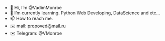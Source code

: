 - 👋 Hi, I’m @VadimMonroe
- 🌱 I’m currently learning. Python Web Developing, DataScience and etc...
- 📫 How to reach me.
- ✉️ mail: propoved@mail.ru
- ✉️ Telegram: @VMonroe

<!---
VadimMonroe/VadimMonroe is a ✨ special ✨ repository because its `README.md` (this file) appears on your GitHub profile.
You can click the Preview link to take a look at your changes.
--->
